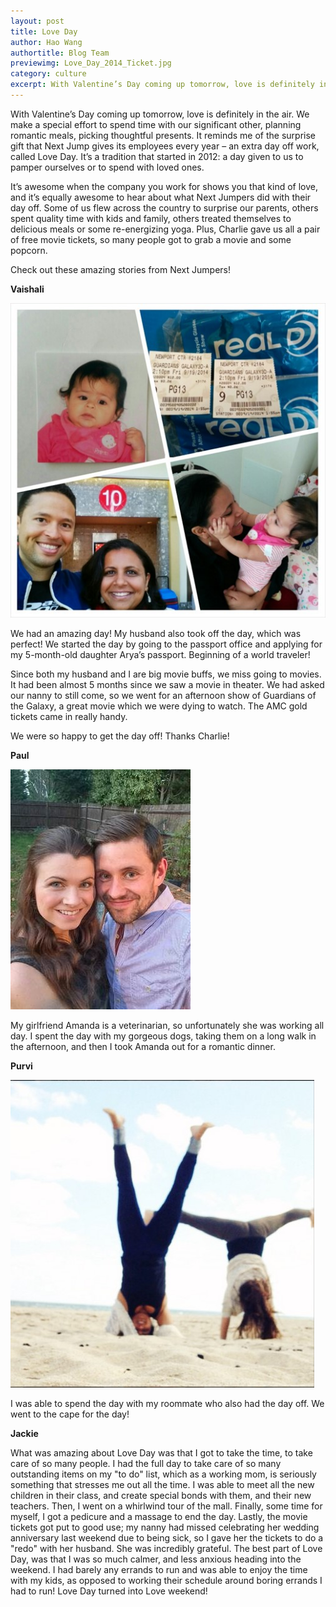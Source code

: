 ```yaml
---
layout: post
title: Love Day
author: Hao Wang
authortitle: Blog Team
previewimg: Love_Day_2014_Ticket.jpg
category: culture
excerpt: With Valentine’s Day coming up tomorrow, love is definitely in the air.  It reminds me of the surprise gift that Next Jump gives its employees every year — an extra day off work, called Love Day.   It’s a tradition that started in 2012, a day given to us to pamper ourselves or to spend with loved ones.
---
```


With Valentine’s Day coming up tomorrow, love is definitely in the air.  We make a special effort to spend time with our significant other, planning romantic meals, picking thoughtful presents.  It reminds me of the surprise gift that Next Jump gives its employees every year – an extra day off work, called Love Day.   It’s a tradition that started in 2012: a day given to us to pamper ourselves or to spend with loved ones.

It’s awesome when the company you work for shows you that kind of love, and it’s equally awesome to hear about what Next Jumpers did with their day off.  Some of us flew across the country to surprise our parents, others spent quality time with kids and family, others treated themselves to delicious meals or some re-energizing yoga.  Plus, Charlie gave us all a pair of free movie tickets, so many people got to grab a movie and some popcorn.

Check out these amazing stories from Next Jumpers!

<b>Vaishali</b>

![Vaishali and family!](/images/Love_Day_2014_Vaishali.jpg)

We had an amazing day!  My husband also took off the day, which was perfect!  We started the day by going to the passport office and applying for my 5-month-old daughter Arya’s passport. Beginning of a world traveler!

Since both my husband and I are big movie buffs, we miss going to movies.  It had been almost 5 months since we saw a movie in theater.  We had asked our nanny to still come, so we went for an afternoon show of Guardians of the Galaxy, a great movie which we were dying to watch.  The AMC gold tickets came in really handy. 

We were so happy to get the day off! Thanks Charlie!

<b>Paul</b>

![Paul and Amanda!](/images/Love_Day_2014_Paul.jpg)

My girlfriend Amanda is a veterinarian, so unfortunately she was working all day.  I spent the day with my gorgeous dogs, taking them on a long walk in the afternoon, and then I took Amanda out for a romantic dinner.

<b>Purvi</b>

![Beach yoga!](/images/Love_Day_2014_Purvi.jpg)

I was able to spend the day with my roommate who also had the day off.  We went to the cape for the day!

<b>Jackie</b>

What was amazing about Love Day was that I got to take the time, to take care of so many people.  I had the full day to take care of so many outstanding items on my "to do" list, which as a working mom, is seriously something that stresses me out all the time.  I was able to meet all the new children in their class, and create special bonds with them, and their new teachers.   Then, I went on a whirlwind tour of the mall.  Finally, some time for myself, I got a pedicure and a massage to end the day.  Lastly, the movie tickets got put to good use; my nanny had missed celebrating her wedding anniversary last weekend due to being sick, so I gave her the tickets to do a "redo" with her husband.  She was incredibly grateful.   The best part of Love Day,  was that I was so much calmer, and less anxious heading into the weekend. I had barely any errands to run and was able to enjoy the time with my kids, as opposed to working their schedule around boring errands I had to run! Love Day turned into Love weekend!

